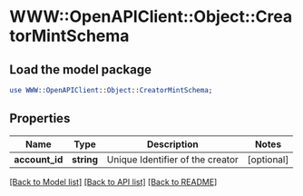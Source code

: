 # WWW::OpenAPIClient::Object::CreatorMintSchema

## Load the model package
```perl
use WWW::OpenAPIClient::Object::CreatorMintSchema;
```

## Properties
Name | Type | Description | Notes
------------ | ------------- | ------------- | -------------
**account_id** | **string** | Unique Identifier of the creator | [optional] 

[[Back to Model list]](../README.md#documentation-for-models) [[Back to API list]](../README.md#documentation-for-api-endpoints) [[Back to README]](../README.md)


